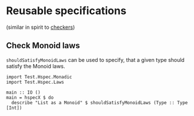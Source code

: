# Reusable specifications
(similar in spirit to [checkers](http://hackage.haskell.org/package/checkers))

## Check Monoid laws

`shouldSatisfyMonoidLaws` can be used to specify, that a given type should
satisfy the Monoid laws.

~~~ {.haskell .literate}
import Test.Hspec.Monadic
import Test.Hspec.Laws

main :: IO ()
main = hspecX $ do
  describe "List as a Monoid" $ shouldSatisfyMonoidLaws (Type :: Type [Int])
~~~
